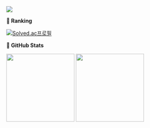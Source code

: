<img src="https://capsule-render.vercel.app/api?type=waving&color=auto&height=200&section=header&text=Nayeon's%20GitHub&fontSize=70"/>

<p><b>🏅 Ranking</b></p>

[![Solved.ac프로필](http://mazassumnida.wtf/api/v2/generate_badge?boj=k101614)](https://solved.ac/k101614)

<b>👑 GitHub Stats</b>
<p>
  <img height="180em" src="https://github-readme-stats.vercel.app/api?username=NayeonS2&show_icons=true&include_all_commits=true">
  
  <img height="180em" src="https://github-readme-stats.vercel.app/api/top-langs/?username=NayeonS2&layout=compact">
</p>


